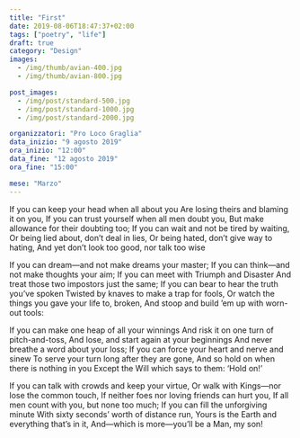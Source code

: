 ```yaml
---
title: "First"
date: 2019-08-06T18:47:37+02:00
tags: ["poetry", "life"]
draft: true
category: "Design"
images:
  - /img/thumb/avian-400.jpg
  - /img/thumb/avian-800.jpg

post_images:
  - /img/post/standard-500.jpg
  - /img/post/standard-1000.jpg
  - /img/post/standard-2000.jpg

organizzatori: "Pro Loco Graglia"
data_inizio: "9 agosto 2019"
ora_inizio: "12:00"
data_fine: "12 agosto 2019"
ora_fine: "15:00"

mese: "Marzo"
---
```


If you can keep your head when all about you
Are losing theirs and blaming it on you,
If you can trust yourself when all men doubt you,
But make allowance for their doubting too;
If you can wait and not be tired by waiting,
Or being lied about, don’t deal in lies,
Or being hated, don’t give way to hating,
And yet don’t look too good, nor talk too wise

If you can dream—and not make dreams your master;
If you can think—and not make thoughts your aim;
If you can meet with Triumph and Disaster
And treat those two impostors just the same;
If you can bear to hear the truth you’ve spoken
Twisted by knaves to make a trap for fools,
Or watch the things you gave your life to, broken,
And stoop and build ’em up with worn-out tools:

If you can make one heap of all your winnings
And risk it on one turn of pitch-and-toss,
And lose, and start again at your beginnings
And never breathe a word about your loss;
If you can force your heart and nerve and sinew
To serve your turn long after they are gone,
And so hold on when there is nothing in you
Except the Will which says to them: ‘Hold on!’

If you can talk with crowds and keep your virtue,
Or walk with Kings—nor lose the common touch,
If neither foes nor loving friends can hurt you,
If all men count with you, but none too much;
If you can fill the unforgiving minute
With sixty seconds’ worth of distance run,
Yours is the Earth and everything that’s in it,
And—which is more—you’ll be a Man, my son!
